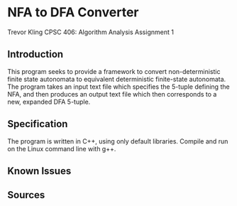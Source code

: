 # NFA to DFA Converter

Trevor Kling
CPSC 406: Algorithm Analysis
Assignment 1

## Introduction

This program seeks to provide a framework to convert non-deterministic finite state autonomata to equivalent deterministic finite-state autonomata.  The program takes an input text file which specifies the 5-tuple defining the NFA, and then produces an output text file which then corresponds to a new, expanded DFA 5-tuple.

## Specification
The program is written in C++, using only default libraries.  Compile and run on the Linux command line with g++.

## Known Issues

## Sources

